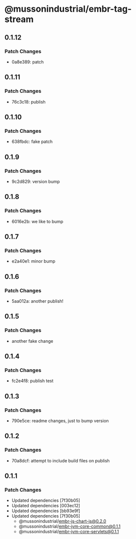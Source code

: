 # @mussonindustrial/embr-tag-stream

## 0.1.12

### Patch Changes

- 0a8e389: patch

## 0.1.11

### Patch Changes

- 76c3c18: publish

## 0.1.10

### Patch Changes

- 638fbdc: fake patch

## 0.1.9

### Patch Changes

- 9c2d829: version bump

## 0.1.8

### Patch Changes

- 6016e2b: we like to bump

## 0.1.7

### Patch Changes

- e2a40e1: minor bump

## 0.1.6

### Patch Changes

- 5aa012a: another publish!

## 0.1.5

### Patch Changes

- another fake change

## 0.1.4

### Patch Changes

- fc2e4f8: publish test

## 0.1.3

### Patch Changes

- 790e5ce: readme changes, just to bump version

## 0.1.2

### Patch Changes

- 70a8dcf: attempt to include build files on publish

## 0.1.1

### Patch Changes

- Updated dependencies [7f30b05]
- Updated dependencies [003ec12]
- Updated dependencies [bb93e9f]
- Updated dependencies [7f30b05]
  - @mussonindustrial/embr-js-chart-js@0.2.0
  - @mussonindustrial/embr-jvm-core-common@0.1.1
  - @mussonindustrial/embr-jvm-core-servlets@0.1.1
